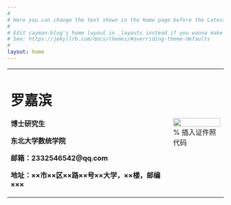 ```yaml
---
#
# Here you can change the text shown in the Home page before the Latest Posts section.
#
# Edit cayman-blog's home layout in _layouts instead if you wanna make some changes
# See: https://jekyllrb.com/docs/themes/#overriding-theme-defaults
#
layout: home
---
```



<table border="0">
  <tr>
    <td width="75%">
      <h1>罗嘉滨</h1>
      <p><b>博士研究生</b></p>
      <p><b>东北大学数统学院</b></p>
      <p><b>邮箱：2332546542@qq.com</b></p>
      <p><b>地址：××市××区××路××号××大学，××楼，邮编×××</b></p>
    </td>
    <td width="25%">
      <img src="/jiabinluo.png" width="100%">      % 插入证件照代码
    </td>
  </tr>
</table>
